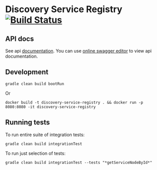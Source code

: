 # Discovery Service Registry [![Build Status](https://travis-ci.org/ga4gh-discovery/service-registry-impl.svg?branch=develop)](https://travis-ci.org/ga4gh-discovery/service-registry-impl)

## API docs

See api [documentation](https://github.com/ga4gh-discovery/ga4gh-discovery-service-registry/blob/develop/service-registry.yml). You can use [online swagger editor](https://editor.swagger.io/) to view api documentation.

## Development

```
gradle clean build bootRun
```

Or

```
docker build -t discovery-service-registry . && docker run -p 8080:8080 -it discovery-service-registry
```

## Running tests

To run entire suite of integration tests:

```
gradle clean build integrationTest
```

To run just selection of tests:

```
gradle clean build integrationTest --tests "*getServiceNodeById*"
```